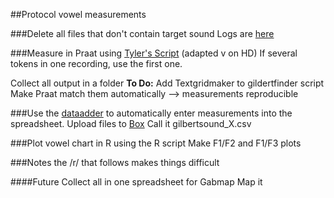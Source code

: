 ##Protocol vowel measurements

###Delete all files that don't contain target sound
Logs are [here](www.utexas.edu)

###Measure in Praat using [Tyler's Script](http://lingtools.uoregon.edu/scripts/vowel_capture_aug09.praat) (adapted v on HD)
If several tokens in one recording, use the first one. 

Collect all output in a folder
**To Do:**
Add Textgridmaker to gildertfinder script
Make Praat match them automatically
--> measurements reproducible


###Use the [dataadder](https://raw.githubusercontent.com/patrickschu/tgdp/master/summer16/gilberttools/dataadder_0717.py) to automatically enter measurements into the spreadsheet.
Upload files to [Box](https://utexas.box.com/s/avmuz7tr96lckzwu9xoogvbnh7x6ae0u)
Call it gilbertsound_X.csv

###Plot vowel chart in R using the R script
Make F1/F2 and F1/F3 plots


###Notes
the /r/ that follows makes things difficult


####Future
Collect all in one spreadsheet for Gabmap
Map it